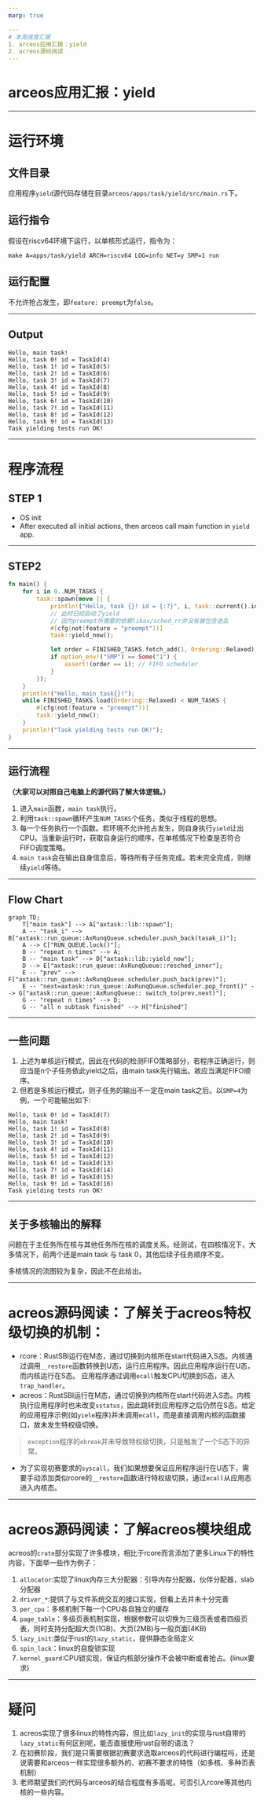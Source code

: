 ```yaml
---
marp: true

​--- 
# 本周进度汇报
1. arceos应用汇报：yield
2. acreos源码阅读
---
```


# arceos应用汇报：yield

---
# 运行环境
## 文件目录
应用程序`yield`源代码存储在目录`arceos/apps/task/yield/src/main.rs`下。

## 运行指令
假设在riscv64环境下运行，以单核形式运行，指令为：
```shell
make A=apps/task/yield ARCH=riscv64 LOG=info NET=y SMP=1 run
```
## 运行配置
不允许抢占发生，即`feature: preempt`为`false`。

---
## Output
```shell
Hello, main task!
Hello, task 0! id = TaskId(4)
Hello, task 1! id = TaskId(5)
Hello, task 2! id = TaskId(6)
Hello, task 3! id = TaskId(7)
Hello, task 4! id = TaskId(8)
Hello, task 5! id = TaskId(9)
Hello, task 6! id = TaskId(10)
Hello, task 7! id = TaskId(11)
Hello, task 8! id = TaskId(12)
Hello, task 9! id = TaskId(13)
Task yielding tests run OK!
```

---
# 程序流程
## STEP 1
* OS init
* After executed all initial actions, then arceos call main function in `yield` app.

---
## STEP2
```rust
fn main() {
    for i in 0..NUM_TASKS {
        task::spawn(move || {
            println!("Hello, task {}! id = {:?}", i, task::current().id());
            // 此时已经启动了yield
            // 因为preempt所需要的依赖libax/sched_rr并没有被包含进去
            #[cfg(not(feature = "preempt"))]
            task::yield_now();

            let order = FINISHED_TASKS.fetch_add(1, Ordering::Relaxed);
            if option_env!("SMP") == Some("1") {
                assert!(order == i); // FIFO scheduler
            }
        });
    }
    println!("Hello, main task{}!");
    while FINISHED_TASKS.load(Ordering::Relaxed) < NUM_TASKS {
        #[cfg(not(feature = "preempt"))]
        task::yield_now();
    }
    println!("Task yielding tests run OK!");
}
```

---
## 运行流程
**（大家可以对照自己电脑上的源代码了解大体逻辑。）**
1. 进入`main`函数，`main task`执行。
2. 利用`task::spawn`循环产生`NUM_TASKS`个任务，类似于线程的思想。
3. 每一个任务执行一个函数。若环境不允许抢占发生，则自身执行`yield`让出CPU。当重新运行时，获取自身运行的顺序，在单核情况下检查是否符合FIFO调度策略。
4. `main task`会在输出自身信息后，等待所有子任务完成。若未完全完成，则继续`yield`等待。


---
## Flow Chart

```mermaid
graph TD;
    T["main task"] --> A["axtask::lib::spawn"];
    A -- "task_i" --> B["axtask::run_queue::AxRunqQueue.scheduler.push_back(tasak_i)"];
    A --> C["RUN_QUEUE.lock()"];
    B -- "repeat n times" --> A;
    B -- "main task" --> D["axtask::lib::yield_now"];
    D --> E["axtask::run_queue::AxRunqQueue::resched_inner"];
    E -- "prev" --> F["axtask::run_queue::AxRunqQueue.scheduler.push_back(prev)"];
    E -- "next=axtask::run_queue::AxRunqQueue.scheduler.pop_front()" --> G["axtask::run_queue::AxRunqQueue:: switch_to(prev,next)"];
    G -- "repeat n times" --> D;
    G -- "all n subtask finished" --> H["finished"]
```





---
## 一些问题
1. 上述为单核运行模式，因此在代码的检测FIFO策略部分，若程序正确运行，则应当是n个子任务依此yield之后，由main task先行输出。故应当满足FIFO顺序。
2. 但若是多核运行模式，则子任务的输出不一定在main task之后。以`SMP=4`为例，一个可能输出如下:
```shell
Hello, task 0! id = TaskId(7)
Hello, main task!
Hello, task 1! id = TaskId(8)
Hello, task 2! id = TaskId(9)
Hello, task 3! id = TaskId(10)
Hello, task 4! id = TaskId(11)
Hello, task 5! id = TaskId(12)
Hello, task 6! id = TaskId(13)
Hello, task 7! id = TaskId(14)
Hello, task 8! id = TaskId(15)
Hello, task 9! id = TaskId(16)
Task yielding tests run OK!
```

---

## 关于多核输出的解释
问题在于主任务所在核与其他任务所在核的调度关系。经测试，在四核情况下，大多情况下，前两个还是main task 与 task 0，其他后续子任务顺序不变。

多核情况的流图较为复杂，因此不在此给出。


---
# acreos源码阅读：了解关于acreos特权级切换的机制：
* rcore：RustSBI运行在M态，通过切换到内核所在start代码进入S态。内核通过调用`__restore`函数转换到U态，运行应用程序。因此应用程序运行在U态，而内核运行在S态。
应用程序通过调用`ecall`触发CPU切换到S态，进入`trap_handler`。
* acreos：RustSBI运行在M态，通过切换到内核所在start代码进入S态。内核执行应用程序时也未改变`sstatus`，因此跳转到应用程序之后仍然在S态。给定的应用程序示例(如`yiele`程序)并未调用`ecall`，而是直接调用内核的函数接口，故未发生特权级切换。
> `exception`程序的`ebreak`并未导致特权级切换，只是触发了一个S态下的异常。
* 为了实现初赛要求的`syscall`，我们如果想要保证应用程序运行在U态下，需要手动添加类似rcore的`__restore`函数进行特权级切换，通过`ecall`从应用态进入内核态。

---

# acreos源码阅读：了解acreos模块组成
acreos的`crate`部分实现了许多模块，相比于rcore而言添加了更多Linux下的特性内容，下面举一些作为例子：
1. `allocator`:实现了linux内存三大分配器：引导内存分配器，伙伴分配器，slab分配器
2. `driver_*`:提供了与文件系统交互的接口实现，但看上去并未十分完善
3. `per_cpu`：多核机制下每一个CPU各自独立的缓存
4. `page_table`：多级页表机制实现，根据参数可以切换为三级页表或者四级页表，同时支持分配超大页(1GB)、大页(2MB)与一般页面(4KB)
5. `lazy_init`:类似于rust的`lazy_static`，提供静态全局定义
6. `spin_lock`：linux的自旋锁实现
7. `kernel_guard`:CPU锁实现，保证内核部分操作不会被中断或者抢占。(linux要求)

---

# 疑问
1. acreos实现了很多linux的特性内容，但比如`lazy_init`的实现与rust自带的`lazy_static`有何区别呢，能否直接使用rust自带的语法？
2. 在初赛阶段，我们是只需要根据初赛要求选取arceos的代码进行编程吗，还是说需要和arceos一样实现很多额外的、初赛不要求的特性（如多核、多种页表机制）
3. 老师期望我们的代码与arceos的结合程度有多高呢，可否引入rcore等其他内核的一些内容。